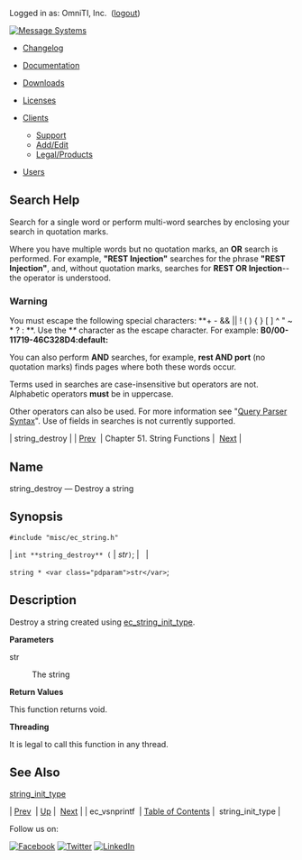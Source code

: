Logged in as: OmniTI, Inc.  ([logout](https://support.messagesystems.com/logout.php))

[![Message Systems](https://support.messagesystems.com/images/ms-white205.png)](https://support.messagesystems.com/start.php) 

*   [Changelog](https://support.messagesystems.com/start.php?show=changelog)
*   [Documentation](https://support.messagesystems.com/docs/)
*   [Downloads](https://support.messagesystems.com/start.php)

*   [Licenses](https://support.messagesystems.com/license_summary.php)
*   <a href="">Clients</a>
    *   [Support](https://support.messagesystems.com/cs.php)
    *   [Add/Edit](https://support.messagesystems.com/edit_client.php)
    *   [Legal/Products](https://support.messagesystems.com/edit_products.php)
*   [Users](https://support.messagesystems.com/edit_customer.php)

## Search Help

Search for a single word or perform multi-word searches by enclosing your search in quotation marks.

Where you have multiple words but no quotation marks, an **OR** search is performed. For example, **"REST Injection"** searches for the phrase **"REST Injection"**, and, without quotation marks, searches for **REST OR Injection**--the operator is understood.

### Warning

You must escape the following special characters: **+ - && || ! ( ) { } [ ] ^ " ~ * ? : \**. Use the **\** character as the escape character. For example: **B0/00-11719-46C328D4\:default\:**

You can also perform **AND** searches, for example, **rest AND port** (no quotation marks) finds pages where both these words occur.

Terms used in searches are case-insensitive but operators are not. Alphabetic operators **must** be in uppercase.

Other operators can also be used. For more information see "[Query Parser Syntax](https://lucene.apache.org/core/old_versioned_docs/versions/3_0_0/queryparsersyntax.html)". Use of fields in searches is not currently supported.

| string_destroy |
| [Prev](apis.ec_vsnprintf.php)  | Chapter 51. String Functions |  [Next](apis.string_init_type.php) |

<a name="apis.string_destroy"></a>
## Name

string_destroy — Destroy a string

## Synopsis

`#include "misc/ec_string.h"`

| `int **string_destroy** (` | <var class="pdparam">str</var>`)`; |   |

`string * <var class="pdparam">str</var>`;<a name="idp35432512"></a>
## Description

Destroy a string created using [ec_string_init_type](apis.string_init_type.php "string_init_type").

**Parameters**

<dl class="variablelist">

<dt>str</dt>

<dd>

The string

</dd>

</dl>

**Return Values**

This function returns void.

**Threading**

It is legal to call this function in any thread.

<a name="idp35439168"></a>
## See Also

[string_init_type](apis.string_init_type.php "string_init_type")

| [Prev](apis.ec_vsnprintf.php)  | [Up](string.php) |  [Next](apis.string_init_type.php) |
| ec_vsnprintf  | [Table of Contents](index.php) |  string_init_type |

Follow us on:

[![Facebook](https://support.messagesystems.com/images/icon-facebook.png)](http://www.facebook.com/messagesystems) [![Twitter](https://support.messagesystems.com/images/icon-twitter.png)](http://twitter.com/#!/MessageSystems) [![LinkedIn](https://support.messagesystems.com/images/icon-linkedin.png)](http://www.linkedin.com/company/message-systems)